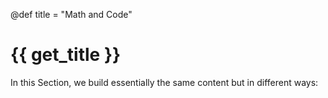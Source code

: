 @def title = "Math and Code"

# {{ get_title }}

In this Section, we build essentially the same content but in different ways:
